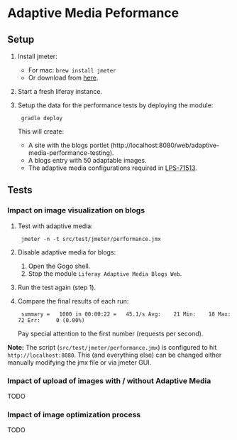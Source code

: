 # Adaptive Media Peformance

## Setup
1. Install jmeter:
    * For mac: `brew install jmeter`
    * Or download from [here](https://jmeter.apache.org/download_jmeter.cgi).

2. Start a fresh liferay instance.

3. Setup the data for the performance tests by deploying the module:

        gradle deploy

    This will create:
    * A site with the blogs portlet (http://localhost:8080/web/adaptive-media-performance-testing).
    * A blogs entry with 50 adaptable images.
    * The adaptive media configurations required in [LPS-71513](https://issues.liferay.com/browse/LPS-71513).

## Tests
### Impact on image visualization on blogs

1. Test with adaptive media:

        jmeter -n -t src/test/jmeter/performance.jmx

2. Disable adaptive media for blogs:
    1. Open the Gogo shell.
    2. Stop the module `Liferay Adaptive Media Blogs Web`.

3. Run the test again (step 1).

4. Compare the final results of each run:

        summary =   1000 in 00:00:22 =   45.1/s Avg:    21 Min:    18 Max:    72 Err:     0 (0.00%)

    Pay special attention to the first number (requests per second).

**Note:** The script (`src/test/jmeter/performance.jmx`) is configured to hit `http://localhost:8080`. This (and everything else) can be changed either manually modifying the jmx file or via jmeter GUI.


### Impact of upload of images with / without Adaptive Media

TODO

### Impact of image optimization process

TODO
